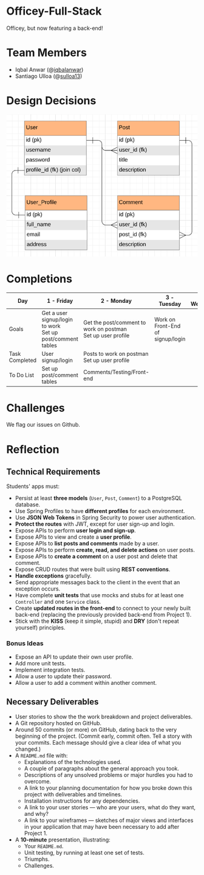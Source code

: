 # Officey-Full-Stack
Officey, but now featuring a back-end!

# Team Members
- Iqbal Anwar (@<a href = "https://github.com/iqbalanwar">iqbalanwar</a>)<br/>
- Santiago Ulloa (@<a href="https://github.com/sulloa13">sulloa13</a>)<br/>
  
# Design Decisions
<img alt = "database structure" src="./repo_images/erd_v2.PNG"/><br/>

# Completions

| Day            | 1 - Friday                                           | 2 - Monday                                           | 3 - Tuesday                                         | 4 - Wednesday                                       |5 - Friday                                           |
|----------------|--------------------------------------|----------------------------------------------|-----------------------------------------------------|-------------------------------------------------------|------|
| Goals  | Get a user signup/login to work</br>Set up post/comment tables | Get the post/comment to work on postman</br>Set up user profile | Work on Front-End of signup/login | |
| Task Completed  | User signup/login | Posts to work on postman</br>Set up user profile |  |   |  |
| To Do List  | Set up post/comment tables | Comments/Testing/Front-end |  |   |  |

# Challenges

We flag our issues on Github. 

# Reflection 



## Technical Requirements

Students' apps must:

- Persist at least **three models** (`User`, `Post`, `Comment`) to a PostgreSQL database.
- Use Spring Profiles to have **different profiles** for each environment.
- Use  **JSON Web Tokens** in Spring Security to power user authentication.
- **Protect the routes** with JWT, except for user sign-up and login.
- Expose APIs to perform **user login and sign-up**.
- Expose APIs to view and create a **user profile**.
- Expose APIs to **list posts and comments** made by a user.
- Expose APIs to perform **create, read, and delete actions** on user posts.
- Expose APIs to **create a comment** on a user post and delete that comment.
- Expose CRUD routes that were built using **REST conventions**.
- **Handle exceptions** gracefully.
- Send appropriate messages back to the client in the event that an exception occurs.
- Have complete **unit tests** that use mocks and stubs for at least one `Controller` and one `Service` class.
- Create **updated routes in the front-end** to connect to your newly built back-end (replacing the previously provided back-end from Project 1).
- Stick with the **KISS** (keep it simple, stupid) and **DRY** (don't repeat yourself) principles.


### Bonus Ideas
- Expose an API to update their own user profile.
- Add more unit tests.
- Implement integration tests.
- Allow a user to update their password.
- Allow a user to add a comment within another comment.


## Necessary Deliverables

- User stories to show the the work breakdown and project deliverables.
- A Git repository hosted on GitHub.
- Around 50 commits (or more) on GitHub, dating back to the very beginning of the project. (Commit early, commit often. Tell a story with your commits. Each message should give a clear idea of what you changed.)
- A `README.md` file with:
	- Explanations of the technologies used.
	- A couple of paragraphs about the general approach you took.
	- Descriptions of any unsolved problems or major hurdles you had to overcome.
	- A link to your planning documentation for how you broke down this project with deliverables and timelines.
	- Installation instructions for any dependencies.
	- A link to your user stories — who are your users, what do they want, and why?
	- A link to your wireframes — sketches of major views and interfaces in your application that may have been necessary to add after Project 1.
- A **10-minute** presentation, illustrating:
	- Your `README.md`.
	- Unit testing, by running at least one set of tests.
	- Triumphs.
	- Challenges.
